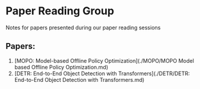# Paper Reading Group

Notes for papers presented during our paper reading sessions

## Papers:
1. [MOPO: Model-based Offline Policy Optimization](./MOPO/MOPO Model based Offline Policy Optimization.md)
2. [DETR: End-to-End Object Detection with Transformers](./DETR/DETR: End-to-End Object Detection with Transformers.md)
